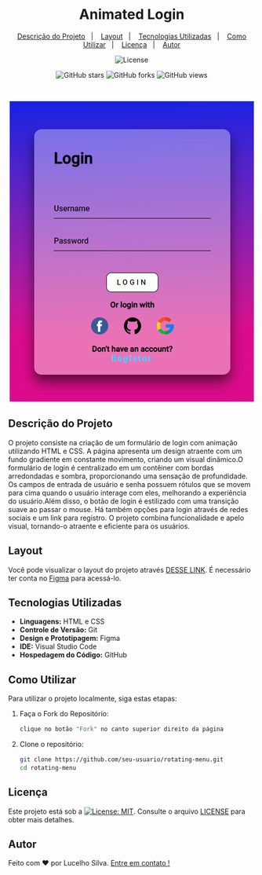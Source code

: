 <h1 align="center"> Animated Login </h1>

<p align="center">
  <a href="#descrição-do-projeto">Descrição do Projeto</a>&nbsp;&nbsp;&nbsp;|&nbsp;&nbsp;&nbsp;
  <a href="#layout">Layout</a>&nbsp;&nbsp;&nbsp;|&nbsp;&nbsp;&nbsp;
  <a href="#tecnologias-utilizadas">Tecnologias Utilizadas</a>&nbsp;&nbsp;&nbsp;|&nbsp;&nbsp;&nbsp;
  <a href="#como-utilizar">Como Utilizar</a>&nbsp;&nbsp;&nbsp;|&nbsp;&nbsp;&nbsp;
  <a href="#licença">Licença</a>&nbsp;&nbsp;&nbsp;|&nbsp;&nbsp;&nbsp;
  <a href="#autor">Autor</a>
</p>

<p align="center">
  <img alt="License" src="https://img.shields.io/static/v1?label=license&message=MIT&color=blue&labelColor=000000">
</p>
<p align="center">
  <img alt="GitHub stars" src="https://img.shields.io/github/stars/LucelhoSilva/Beginner-Projects-HTML-CSS-JS?style=social">
  <img alt="GitHub forks" src="https://img.shields.io/github/forks/LucelhoSilva/Beginner-Projects-HTML-CSS-JS?style=social">
  <img alt="GitHub views" src="https://img.shields.io/github/watchers/LucelhoSilva/Beginner-Projects-HTML-CSS-JS?style=social">
</p>

<br>

<p align="center">
  <img alt="Projeto - Animated Login" src="./assets/IMG/preview-templates.png">
</p>

## Descrição do Projeto

O projeto consiste na criação de um formulário de login com animação utilizando HTML e CSS. A página apresenta um design atraente com um fundo gradiente em constante movimento, criando um visual dinâmico.O formulário de login é centralizado em um contêiner com bordas arredondadas e sombra, proporcionando uma sensação de profundidade. Os campos de entrada de usuário e senha possuem rótulos que se movem para cima quando o usuário interage com eles, melhorando a experiência do usuário.Além disso, o botão de login é estilizado com uma transição suave ao passar o mouse. Há também opções para login através de redes sociais e um link para registro. O projeto combina funcionalidade e apelo visual, tornando-o atraente e eficiente para os usuários.

## Layout

Você pode visualizar o layout do projeto através [DESSE LINK](https://www.figma.com/file/A7yMlfMiXUWx5iKaw3NNcL/Login-Screen?type=design&t=pbGHkHI4uy4UjI6Z-6). É necessário ter conta no [Figma](https://figma.com) para acessá-lo.

## Tecnologias Utilizadas

- **Linguagens:** HTML e CSS
- **Controle de Versão:** Git
- **Design e Prototipagem:** Figma
- **IDE:** Visual Studio Code
- **Hospedagem do Código:** GitHub

## Como Utilizar

Para utilizar o projeto localmente, siga estas etapas:

1. Faça o Fork do Repositório:

   ```bash
   clique no botão "Fork" no canto superior direito da página
   ```

2. Clone o repositório:

   ```bash
   git clone https://github.com/seu-usuario/rotating-menu.git
   cd rotating-menu
   ```

## Licença

Este projeto está sob a [![License: MIT](https://img.shields.io/badge/License-MIT-blue.svg)](./LICENSE). Consulte o arquivo [LICENSE](./LICENSE) para obter mais detalhes.

## Autor

Feito com ❤️ por Lucelho Silva. [Entre em contato !](https://www.linkedin.com/in/lucelho-silva-b17196239/)

